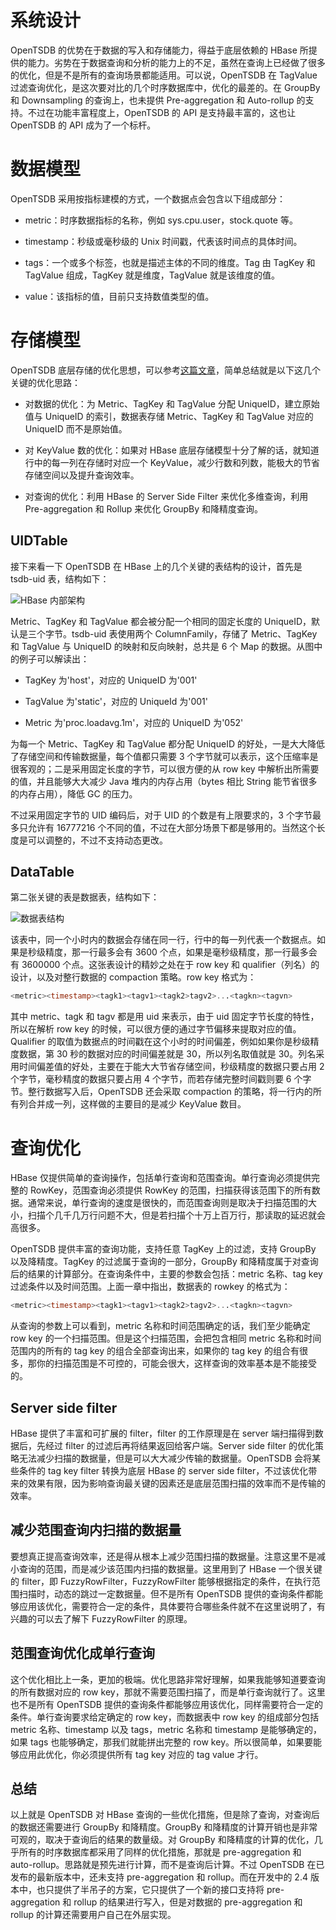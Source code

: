 # 系统设计

OpenTSDB 的优势在于数据的写入和存储能力，得益于底层依赖的 HBase 所提供的能力。劣势在于数据查询和分析的能力上的不足，虽然在查询上已经做了很多的优化，但是不是所有的查询场景都能适用。可以说，OpenTSDB 在 TagValue 过滤查询优化，是这次要对比的几个时序数据库中，优化的最差的。在 GroupBy 和 Downsampling 的查询上，也未提供 Pre-aggregation 和 Auto-rollup 的支持。不过在功能丰富程度上，OpenTSDB 的 API 是支持最丰富的，这也让 OpenTSDB 的 API 成为了一个标杆。

# 数据模型

OpenTSDB 采用按指标建模的方式，一个数据点会包含以下组成部分：

- metric：时序数据指标的名称，例如 sys.cpu.user，stock.quote 等。

- timestamp：秒级或毫秒级的 Unix 时间戳，代表该时间点的具体时间。

- tags：一个或多个标签，也就是描述主体的不同的维度。Tag 由 TagKey 和 TagValue 组成，TagKey 就是维度，TagValue 就是该维度的值。

- value：该指标的值，目前只支持数值类型的值。

# 存储模型

OpenTSDB 底层存储的优化思想，可以参考[这篇文章](https://link.zhihu.com/?target=https%3A//yq.aliyun.com/articles/54785)，简单总结就是以下这几个关键的优化思路：

- 对数据的优化：为 Metric、TagKey 和 TagValue 分配 UniqueID，建立原始值与 UniqueID 的索引，数据表存储 Metric、TagKey 和 TagValue 对应的 UniqueID 而不是原始值。

- 对 KeyValue 数的优化：如果对 HBase 底层存储模型十分了解的话，就知道行中的每一列在存储时对应一个 KeyValue，减少行数和列数，能极大的节省存储空间以及提升查询效率。

- 对查询的优化：利用 HBase 的 Server Side Filter 来优化多维查询，利用 Pre-aggregation 和 Rollup 来优化 GroupBy 和降精度查询。

## UIDTable

接下来看一下 OpenTSDB 在 HBase 上的几个关键的表结构的设计，首先是 tsdb-uid 表，结构如下：

![HBase 内部架构](https://s2.ax1x.com/2019/11/24/MOAdpD.png)

Metric、TagKey 和 TagValue 都会被分配一个相同的固定长度的 UniqueID，默认是三个字节。tsdb-uid 表使用两个 ColumnFamily，存储了 Metric、TagKey 和 TagValue 与 UniqueID 的映射和反向映射，总共是 6 个 Map 的数据。从图中的例子可以解读出：

- TagKey 为'host'，对应的 UniqueID 为'001'

- TagValue 为'static'，对应的 UniqueId 为'001'

- Metric 为'proc.loadavg.1m'，对应的 UniqueID 为'052'

为每一个 Metric、TagKey 和 TagValue 都分配 UniqueID 的好处，一是大大降低了存储空间和传输数据量，每个值都只需要 3 个字节就可以表示，这个压缩率是很客观的；二是采用固定长度的字节，可以很方便的从 row key 中解析出所需要的值，并且能够大大减少 Java 堆内的内存占用（bytes 相比 String 能节省很多的内存占用），降低 GC 的压力。

不过采用固定字节的 UID 编码后，对于 UID 的个数是有上限要求的，3 个字节最多只允许有 16777216 个不同的值，不过在大部分场景下都是够用的。当然这个长度是可以调整的，不过不支持动态更改。

## DataTable

第二张关键的表是数据表，结构如下：

![数据表结构](https://s2.ax1x.com/2019/11/24/MOAIns.md.png)

该表中，同一个小时内的数据会存储在同一行，行中的每一列代表一个数据点。如果是秒级精度，那一行最多会有 3600 个点，如果是毫秒级精度，那一行最多会有 3600000 个点。这张表设计的精妙之处在于 row key 和 qualifier（列名）的设计，以及对整行数据的 compaction 策略。row key 格式为：

```sql
<metric><timestamp><tagk1><tagv1><tagk2>tagv2>...<tagkn><tagvn>
```

其中 metric、tagk 和 tagv 都是用 uid 来表示，由于 uid 固定字节长度的特性，所以在解析 row key 的时候，可以很方便的通过字节偏移来提取对应的值。Qualifier 的取值为数据点的时间戳在这个小时的时间偏差，例如如果你是秒级精度数据，第 30 秒的数据对应的时间偏差就是 30，所以列名取值就是 30。列名采用时间偏差值的好处，主要在于能大大节省存储空间，秒级精度的数据只要占用 2 个字节，毫秒精度的数据只要占用 4 个字节，而若存储完整时间戳则要 6 个字节。整行数据写入后，OpenTSDB 还会采取 compaction 的策略，将一行内的所有列合并成一列，这样做的主要目的是减少 KeyValue 数目。

# 查询优化

HBase 仅提供简单的查询操作，包括单行查询和范围查询。单行查询必须提供完整的 RowKey，范围查询必须提供 RowKey 的范围，扫描获得该范围下的所有数据。通常来说，单行查询的速度是很快的，而范围查询则是取决于扫描范围的大小，扫描个几千几万行问题不大，但是若扫描个十万上百万行，那读取的延迟就会高很多。

OpenTSDB 提供丰富的查询功能，支持任意 TagKey 上的过滤，支持 GroupBy 以及降精度。TagKey 的过滤属于查询的一部分，GroupBy 和降精度属于对查询后的结果的计算部分。在查询条件中，主要的参数会包括：metric 名称、tag key 过滤条件以及时间范围。上面一章中指出，数据表的 rowkey 的格式为：

```sql
<metric><timestamp><tagk1><tagv1><tagk2>tagv2>...<tagkn><tagvn>
```

从查询的参数上可以看到，metric 名称和时间范围确定的话，我们至少能确定 row key 的一个扫描范围。但是这个扫描范围，会把包含相同 metric 名称和时间范围内的所有的 tag key 的组合全部查询出来，如果你的 tag key 的组合有很多，那你的扫描范围是不可控的，可能会很大，这样查询的效率基本是不能接受的。

## Server side filter

HBase 提供了丰富和可扩展的 filter，filter 的工作原理是在 server 端扫描得到数据后，先经过 filter 的过滤后再将结果返回给客户端。Server side filter 的优化策略无法减少扫描的数据量，但是可以大大减少传输的数据量。OpenTSDB 会将某些条件的 tag key filter 转换为底层 HBase 的 server side filter，不过该优化带来的效果有限，因为影响查询最关键的因素还是底层范围扫描的效率而不是传输的效率。

## 减少范围查询内扫描的数据量

要想真正提高查询效率，还是得从根本上减少范围扫描的数据量。注意这里不是减小查询的范围，而是减少该范围内扫描的数据量。这里用到了 HBase 一个很关键的 filter，即 FuzzyRowFilter，FuzzyRowFilter 能够根据指定的条件，在执行范围扫描时，动态的跳过一定数据量。但不是所有 OpenTSDB 提供的查询条件都能够应用该优化，需要符合一定的条件，具体要符合哪些条件就不在这里说明了，有兴趣的可以去了解下 FuzzyRowFilter 的原理。

## 范围查询优化成单行查询

这个优化相比上一条，更加的极端。优化思路非常好理解，如果我能够知道要查询的所有数据对应的 row key，那就不需要范围扫描了，而是单行查询就行了。这里也不是所有 OpenTSDB 提供的查询条件都能够应用该优化，同样需要符合一定的条件。单行查询要求给定确定的 row key，而数据表中 row key 的组成部分包括 metric 名称、timestamp 以及 tags，metric 名称和 timestamp 是能够确定的，如果 tags 也能够确定，那我们就能拼出完整的 row key。所以很简单，如果要能够应用此优化，你必须提供所有 tag key 对应的 tag value 才行。

## 总结

以上就是 OpenTSDB 对 HBase 查询的一些优化措施，但是除了查询，对查询后的数据还需要进行 GroupBy 和降精度。GroupBy 和降精度的计算开销也是非常可观的，取决于查询后的结果的数量级。对 GroupBy 和降精度的计算的优化，几乎所有的时序数据库都采用了同样的优化措施，那就是 pre-aggregation 和 auto-rollup。思路就是预先进行计算，而不是查询后计算。不过 OpenTSDB 在已发布的最新版本中，还未支持 pre-aggregation 和 rollup。而在开发中的 2.4 版本中，也只提供了半吊子的方案，它只提供了一个新的接口支持将 pre-aggregation 和 rollup 的结果进行写入，但是对数据的 pre-aggregation 和 rollup 的计算还需要用户自己在外层实现。
